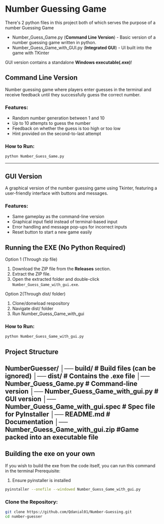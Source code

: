 # Number Guessing Game
There's 2 python files in this project both of which serves the purpose of a number Guessing Game
- Number_Guess_Game.py (**Command Line Version**) - Basic version of a number guessing game written in python.
- Number_Guess_Game_with_GUI.py (**Integrated GUI**) - UI built into the game with TKinter

GUI version contains a standalone **Windows executable(.exe)**!

## **Command Line Version**
Number guessing game where players enter guesses in the terminal and receive feedback until they successfully guess the correct number.

### **Features:**
- Random number generation between 1 and 10
- Up to 10 attempts to guess the number
- Feedback on whether the guess is too high or too low
- Hint provided on the second-to-last attempt

### **How to Run:**
```bash
python Number_Guess_Game.py
```
---

## **GUI Version**
A graphical version of the number guessing game using Tkinter, featuring a user-friendly interface with buttons and messages.


### **Features:**
- Same gameplay as the command-line version
- Graphical input field instead of terminal-based input
- Error handling and message pop-ups for incorrect inputs
- Reset button to start a new game easily

## Running the EXE (No Python Required)
Option 1 (Through zip file)
1. Download the ZIP file from the **Releases** section.
2. Extract the ZIP file.
3. Open the extracted folder and double-click `Number_Guess_Game_with_gui.exe`.

Option 2(Through dist/ folder)
1. Clone/donwload respository
2. Navigate dist/ folder
3. Run Number_Guess_Game_with_gui

### **How to Run:**
```bash
python Number_Guess_Game_with_gui.py
```

## Project Structure
NumberGuesser/ 
│── build/ # Build files (can be ignored) 
│── dist/ # Contains the .exe file 
│── Number_Guess_Game.py # Command-line version 
│── Number_Guess_Game_with_gui.py # GUI version 
│── Number_Guess_Game_with_gui.spec # Spec file for PyInstaller 
│── README.md # Documentation 
│── Number_Guess_Game_with_gui.zip #Game packed into an executable file
---

## Building the exe on your own
If you wish to build the exe from the code itself, you can run this command in the terminal
Prerequisite:
1. Ensure pyinstaller is installed

```bash
pyinstaller --onefile --windowed Number_Guess_Game_with_gui.py
```

### **Clone the Repository:**
```bash
git clone https://github.com/Qdanial01/Number-Guessing.git
cd number-guesser

